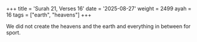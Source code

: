 +++
title = 'Surah 21, Verses 16'
date = '2025-08-27'
weight = 2499
ayah = 16
tags = ["earth", "heavens"]
+++

We did not create the heavens and the earth and everything in between for sport.